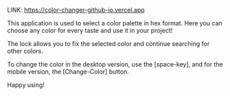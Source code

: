 LINK: https://color-changer-github-io.vercel.app

This application is used to select a color palette in hex format. 
Here you can choose any color for every taste and use it in your project!

The lock allows you to fix the selected color and continue searching for other colors.

To change the color in the desktop version, use the [space-key], and for the mobile version, the [Change-Color] button.

Happy using!
